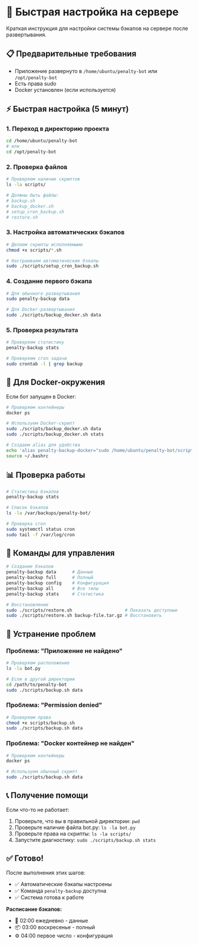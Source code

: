 # 🚀 Быстрая настройка на сервере

Краткая инструкция для настройки системы бэкапов на сервере после развертывания.

## 📋 Предварительные требования

- Приложение развернуто в `/home/ubuntu/penalty-bot` или `/opt/penalty-bot`
- Есть права sudo
- Docker установлен (если используется)

## ⚡ Быстрая настройка (5 минут)

### 1. Переход в директорию проекта

```bash
cd /home/ubuntu/penalty-bot
# или
cd /opt/penalty-bot
```

### 2. Проверка файлов

```bash
# Проверяем наличие скриптов
ls -la scripts/

# Должны быть файлы:
# backup.sh
# backup_docker.sh  
# setup_cron_backup.sh
# restore.sh
```

### 3. Настройка автоматических бэкапов

```bash
# Делаем скрипты исполняемыми
chmod +x scripts/*.sh

# Настраиваем автоматические бэкапы
sudo ./scripts/setup_cron_backup.sh
```

### 4. Создание первого бэкапа

```bash
# Для обычного развертывания
sudo penalty-backup data

# Для Docker-развертывания
sudo ./scripts/backup_docker.sh data
```

### 5. Проверка результата

```bash
# Проверяем статистику
penalty-backup stats

# Проверяем cron задачи
sudo crontab -l | grep backup
```

## 🐳 Для Docker-окружения

Если бот запущен в Docker:

```bash
# Проверяем контейнеры
docker ps

# Используем Docker-скрипт
sudo ./scripts/backup_docker.sh data
sudo ./scripts/backup_docker.sh stats

# Создаем alias для удобства
echo 'alias penalty-backup-docker="sudo /home/ubuntu/penalty-bot/scripts/backup_docker.sh"' >> ~/.bashrc
source ~/.bashrc
```

## 📊 Проверка работы

```bash
# Статистика бэкапов
penalty-backup stats

# Список бэкапов
ls -la /var/backups/penalty-bot/

# Проверка cron
sudo systemctl status cron
sudo tail -f /var/log/cron
```

## 🔧 Команды для управления

```bash
# Создание бэкапов
penalty-backup data      # Данные
penalty-backup full      # Полный
penalty-backup config    # Конфигурация
penalty-backup all       # Все типы
penalty-backup stats     # Статистика

# Восстановление
sudo ./scripts/restore.sh                    # Показать доступные
sudo ./scripts/restore.sh backup-file.tar.gz # Восстановить
```

## 🚨 Устранение проблем

### Проблема: "Приложение не найдено"

```bash
# Проверяем расположение
ls -la bot.py

# Если в другой директории
cd /path/to/penalty-bot
sudo ./scripts/backup.sh data
```

### Проблема: "Permission denied"

```bash
# Проверяем права
chmod +x scripts/backup.sh
sudo ./scripts/backup.sh data
```

### Проблема: "Docker контейнер не найден"

```bash
# Проверяем контейнеры
docker ps

# Используем обычный скрипт
sudo ./scripts/backup.sh data
```

## 📞 Получение помощи

Если что-то не работает:

1. Проверьте, что вы в правильной директории: `pwd`
2. Проверьте наличие файла bot.py: `ls -la bot.py`
3. Проверьте права на скрипты: `ls -la scripts/`
4. Запустите диагностику: `sudo ./scripts/backup.sh stats`

## ✅ Готово!

После выполнения этих шагов:
- ✅ Автоматические бэкапы настроены
- ✅ Команда `penalty-backup` доступна
- ✅ Система готова к работе

**Расписание бэкапов:**
- 🔄 02:00 ежедневно - данные
- 📦 03:00 воскресенье - полный
- ⚙️ 04:00 первое число - конфигурация 